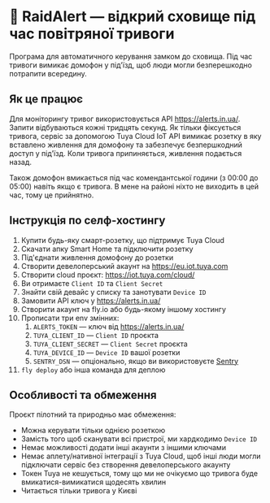# 🚀 RaidAlert — відкрий сховище під час повітряної тривоги

Програма для автоматичного керування замком до сховища. Під час тривоги вимикає домофон у під'їзд, щоб люди могли безперешкодно потрапити всередину.

## Як це працює
Для моніторингу тривог використовується API https://alerts.in.ua/. Запити відбуваються кожні тридцять секунд. Як тільки фіксується тривога, сервіс за допомогою Tuya Cloud IoT API вимикає розетку в яку вставлено живлення для домофону та забезпечує безпершкодний доступ у під'їзд. Коли тривога припиняється, живлення подається назад.

Також домофон вмикається під час комендантської години (з 00:00 до 05:00) навіть якщо є тривога. В мене на районі ніхто не виходить в цей час, тому це прийнятно.

## Інструкція по селф-хостингу
1. Купити будь-яку смарт-розетку, що підтримує Tuya Cloud
2. Скачати апку Smart Home та підключити розетку
3. Під'єднати живлення домофону до розетки
4. Створити девелоперський акаунт на https://eu.iot.tuya.com
5. Створити cloud проєкт: https://iot.tuya.com/cloud/
6. Ви отримаєте `Client ID` та `Client Secret`
7. Знайти свій девайс у списку та занотувати `Device ID`
8. Замовити API ключ у https://alerts.in.ua/
9. Створити акаунт на fly.io або будь-якому іншому хостингу
10. Прописати три env змінних:
    1. `ALERTS_TOKEN` — ключ від https://alerts.in.ua/
    2. `TUYA_CLIENT_ID` — `Client ID` проєкта
    3. `TUYA_CLIENT_SECRET` — `Client Secret` проєкта
    4. `TUYA_DEVICE_ID` — `Device ID` вашої розетки
    5. `SENTRY_DSN` — опціонально, якщо ви використовуєте [Sentry](https://devlify.sentry.io/)
11. `fly deploy` або інша команда для деплою

## Особливості та обмеження

Проєкт пілотний та природньо має обмеження:
- Можна керувати тільки однією розеткою
- Замість того щоб сканувати всі пристрої, ми хардкодимо `Device ID`
- Немає можливості додати інші акаунти з іншими ключами
- Немає аплету/нативної інтеграції з Tuya Cloud, щоб інші люди могли підключати сервіс без створення девелоперського акаунту
- Токен Tuya не кешується, тому що ми не очікуємо що тривога буде вмикатися-вимикатися щодесять хвилин
- Читається тільки тривога у Києві